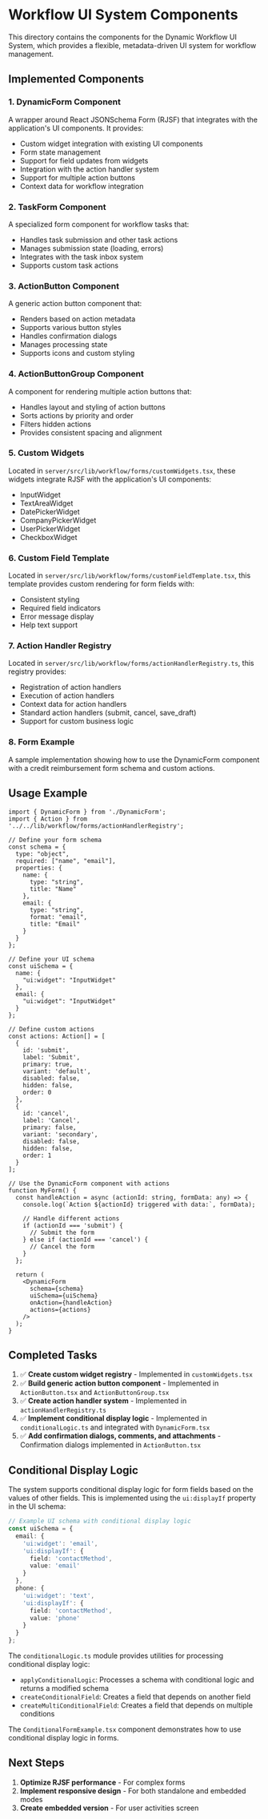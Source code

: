 # Workflow UI System Components

This directory contains the components for the Dynamic Workflow UI System, which provides a flexible, metadata-driven UI system for workflow management.

## Implemented Components

### 1. DynamicForm Component

A wrapper around React JSONSchema Form (RJSF) that integrates with the application's UI components. It provides:

- Custom widget integration with existing UI components
- Form state management
- Support for field updates from widgets
- Integration with the action handler system
- Support for multiple action buttons
- Context data for workflow integration

### 2. TaskForm Component

A specialized form component for workflow tasks that:

- Handles task submission and other task actions
- Manages submission state (loading, errors)
- Integrates with the task inbox system
- Supports custom task actions

### 3. ActionButton Component

A generic action button component that:

- Renders based on action metadata
- Supports various button styles
- Handles confirmation dialogs
- Manages processing state
- Supports icons and custom styling

### 4. ActionButtonGroup Component

A component for rendering multiple action buttons that:

- Handles layout and styling of action buttons
- Sorts actions by priority and order
- Filters hidden actions
- Provides consistent spacing and alignment

### 5. Custom Widgets

Located in `server/src/lib/workflow/forms/customWidgets.tsx`, these widgets integrate RJSF with the application's UI components:

- InputWidget
- TextAreaWidget
- DatePickerWidget
- CompanyPickerWidget
- UserPickerWidget
- CheckboxWidget

### 6. Custom Field Template

Located in `server/src/lib/workflow/forms/customFieldTemplate.tsx`, this template provides custom rendering for form fields with:

- Consistent styling
- Required field indicators
- Error message display
- Help text support

### 7. Action Handler Registry

Located in `server/src/lib/workflow/forms/actionHandlerRegistry.ts`, this registry provides:

- Registration of action handlers
- Execution of action handlers
- Context data for action handlers
- Standard action handlers (submit, cancel, save_draft)
- Support for custom business logic

### 8. Form Example

A sample implementation showing how to use the DynamicForm component with a credit reimbursement form schema and custom actions.

## Usage Example

```tsx
import { DynamicForm } from './DynamicForm';
import { Action } from '../../lib/workflow/forms/actionHandlerRegistry';

// Define your form schema
const schema = {
  type: "object",
  required: ["name", "email"],
  properties: {
    name: {
      type: "string",
      title: "Name"
    },
    email: {
      type: "string",
      format: "email",
      title: "Email"
    }
  }
};

// Define your UI schema
const uiSchema = {
  name: {
    "ui:widget": "InputWidget"
  },
  email: {
    "ui:widget": "InputWidget"
  }
};

// Define custom actions
const actions: Action[] = [
  {
    id: 'submit',
    label: 'Submit',
    primary: true,
    variant: 'default',
    disabled: false,
    hidden: false,
    order: 0
  },
  {
    id: 'cancel',
    label: 'Cancel',
    primary: false,
    variant: 'secondary',
    disabled: false,
    hidden: false,
    order: 1
  }
];

// Use the DynamicForm component with actions
function MyForm() {
  const handleAction = async (actionId: string, formData: any) => {
    console.log(`Action ${actionId} triggered with data:`, formData);
    
    // Handle different actions
    if (actionId === 'submit') {
      // Submit the form
    } else if (actionId === 'cancel') {
      // Cancel the form
    }
  };

  return (
    <DynamicForm
      schema={schema}
      uiSchema={uiSchema}
      onAction={handleAction}
      actions={actions}
    />
  );
}
```

## Completed Tasks

1. ✅ **Create custom widget registry** - Implemented in `customWidgets.tsx`
2. ✅ **Build generic action button component** - Implemented in `ActionButton.tsx` and `ActionButtonGroup.tsx`
3. ✅ **Create action handler system** - Implemented in `actionHandlerRegistry.ts`
4. ✅ **Implement conditional display logic** - Implemented in `conditionalLogic.ts` and integrated with `DynamicForm.tsx`
5. ✅ **Add confirmation dialogs, comments, and attachments** - Confirmation dialogs implemented in `ActionButton.tsx`

## Conditional Display Logic

The system supports conditional display logic for form fields based on the values of other fields. This is implemented using the `ui:displayIf` property in the UI schema:

```typescript
// Example UI schema with conditional display logic
const uiSchema = {
  email: {
    'ui:widget': 'email',
    'ui:displayIf': {
      field: 'contactMethod',
      value: 'email'
    }
  },
  phone: {
    'ui:widget': 'text',
    'ui:displayIf': {
      field: 'contactMethod',
      value: 'phone'
    }
  }
};
```

The `conditionalLogic.ts` module provides utilities for processing conditional display logic:

- `applyConditionalLogic`: Processes a schema with conditional logic and returns a modified schema
- `createConditionalField`: Creates a field that depends on another field
- `createMultiConditionalField`: Creates a field that depends on multiple conditions

The `ConditionalFormExample.tsx` component demonstrates how to use conditional display logic in forms.

## Next Steps

1. **Optimize RJSF performance** - For complex forms
2. **Implement responsive design** - For both standalone and embedded modes
3. **Create embedded version** - For user activities screen